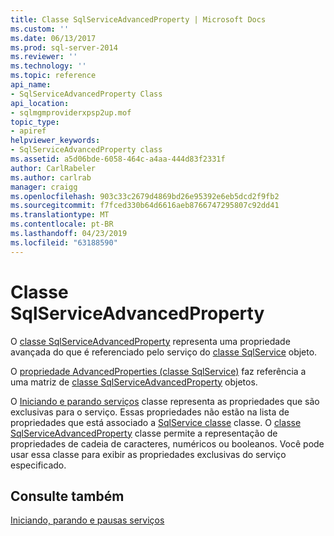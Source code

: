 ```yaml
---
title: Classe SqlServiceAdvancedProperty | Microsoft Docs
ms.custom: ''
ms.date: 06/13/2017
ms.prod: sql-server-2014
ms.reviewer: ''
ms.technology: ''
ms.topic: reference
api_name:
- SqlServiceAdvancedProperty Class
api_location:
- sqlmgmproviderxpsp2up.mof
topic_type:
- apiref
helpviewer_keywords:
- SqlServiceAdvancedProperty class
ms.assetid: a5d06bde-6058-464c-a4aa-444d83f2331f
author: CarlRabeler
ms.author: carlrab
manager: craigg
ms.openlocfilehash: 903c33c2679d4869bd26e95392e6eb5dcd2f9fb2
ms.sourcegitcommit: f7fced330b64d6616aeb8766747295807c92dd41
ms.translationtype: MT
ms.contentlocale: pt-BR
ms.lasthandoff: 04/23/2019
ms.locfileid: "63188590"
---
```

# <a name="sqlserviceadvancedproperty-class"></a>Classe SqlServiceAdvancedProperty
  O [classe SqlServiceAdvancedProperty](sqlserviceadvancedproperty-class.md) representa uma propriedade avançada do que é referenciado pelo serviço do [classe SqlService](../sqlservice-class/sqlservice-class.md) objeto.  
  
 O [propriedade AdvancedProperties (classe SqlService)](../sqlservice-class/advancedproperties-property-sqlservice-class.md) faz referência a uma matriz de [classe SqlServiceAdvancedProperty](sqlserviceadvancedproperty-class.md) objetos.  
  
 O [Iniciando e parando serviços](https://technet.microsoft.com/library/ms174886\(v=sql.105\).aspx) classe representa as propriedades que são exclusivas para o serviço. Essas propriedades não estão na lista de propriedades que está associado a [SqlService classe](https://technet.microsoft.com/library/ms186497.aspx) classe. O [classe SqlServiceAdvancedProperty](https://technet.microsoft.com/library/ms182447.aspx) classe permite a representação de propriedades de cadeia de caracteres, numéricos ou booleanos. Você pode usar essa classe para exibir as propriedades exclusivas do serviço especificado.  
  
## <a name="see-also"></a>Consulte também  
 [Iniciando, parando e pausas serviços](https://technet.microsoft.com/library/ms174886\(v=sql.105\).aspx)  
  
  
